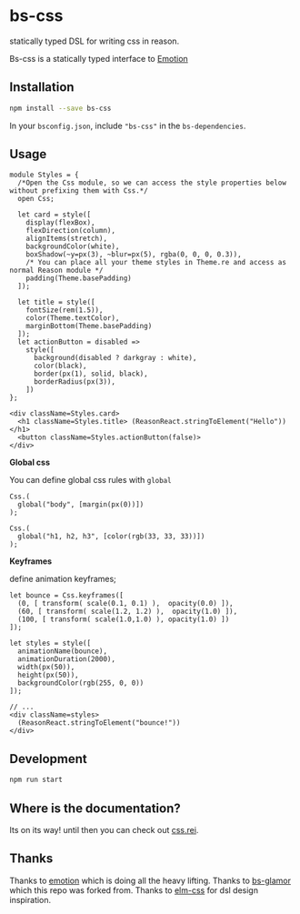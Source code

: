 # bs-css

statically typed DSL for writing css in reason.

Bs-css is a statically typed interface to [Emotion](https://github.com/emotion-js/emotion)

## Installation

```sh
npm install --save bs-css
```

In your `bsconfig.json`, include `"bs-css"` in the `bs-dependencies`.

## Usage

```reason
module Styles = {
  /*Open the Css module, so we can access the style properties below without prefixing them with Css.*/
  open Css;

  let card = style([
    display(flexBox),
    flexDirection(column),
    alignItems(stretch),
    backgroundColor(white),
    boxShadow(~y=px(3), ~blur=px(5), rgba(0, 0, 0, 0.3)),
    /* You can place all your theme styles in Theme.re and access as normal Reason module */
    padding(Theme.basePadding)
  ]);

  let title = style([
    fontSize(rem(1.5)),
    color(Theme.textColor),
    marginBottom(Theme.basePadding)
  ]);
  let actionButton = disabled =>
    style([
      background(disabled ? darkgray : white),
      color(black),
      border(px(1), solid, black),
      borderRadius(px(3)),
    ])
};

<div className=Styles.card>
  <h1 className=Styles.title> (ReasonReact.stringToElement("Hello")) </h1>
  <button className=Styles.actionButton(false)>
</div>
```

**Global css**

 You can define global css rules with `global`

 ```reason
 Css.(
   global("body", [margin(px(0))])
 );

 Css.(
   global("h1, h2, h3", [color(rgb(33, 33, 33))])
 );
 ```

**Keyframes**

define animation keyframes;

```reason
let bounce = Css.keyframes([
  (0, [ transform( scale(0.1, 0.1) ),  opacity(0.0) ]),
  (60, [ transform( scale(1.2, 1.2) ),  opacity(1.0) ]),
  (100, [ transform( scale(1.0,1.0) ), opacity(1.0) ])
]);

let styles = style([
  animationName(bounce),
  animationDuration(2000),
  width(px(50)),
  height(px(50)),
  backgroundColor(rgb(255, 0, 0))
]);

// ...
<div className=styles>
  (ReasonReact.stringToElement("bounce!"))
</div>
```


## Development

```sh
npm run start
```

## Where is the documentation?
Its on its way!
until then you can check out [css.rei](./src/Css.rei).

## Thanks
Thanks to [emotion](https://github.com/emotion-js/emotion) which is doing all the heavy lifting.
Thanks to [bs-glamor](https://github.com/poeschko/bs-glamor) which this repo was forked from.
Thanks to [elm-css](https://github.com/rtfeldman/elm-css) for dsl design inspiration.
